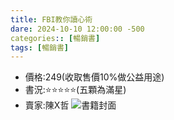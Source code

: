 ```yaml
---
title: FBI教你讀心術
dare: 2024-10-10 12:00:00 -500
categories:: [暢銷書]
tags: [暢銷書]
---
```

- 價格:249(收取售價10%做公益用途)
- 書況:⭐⭐⭐⭐⭐(五顆為滿星)
- 賣家:陳X哲
![書籍封面](https://im1.book.com.tw/image/getImage?i=https://www.books.com.tw/img/001/073/84/0010738436.jpg&v=584e35ddk&w=375&h=375)
